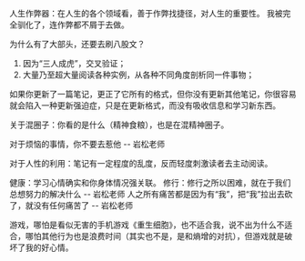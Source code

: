 人生作弊器：在人生的各个领域看，善于作弊找捷径，对人生的重要性。
我被完全驯化了，连作弊都不屑于去做。

为什么有了大部头，还要去刷八股文？
1. 因为“三人成虎”，交叉验证；
2. 大量乃至超大量阅读各种实例，从各种不同角度剖析同一件事物；

如果你更新了一篇笔记，更正了它所有的格式，但你没有更新其他笔记，你很容易就会陷入一种更新强迫症，只是在更新格式，而没有吸收信息和学习新东西。

关于混圈子：你看的是什么（精神食粮），也是在混精神圈子。

对于烦恼的事情，你不要去惹他 -- 岩松老师

对于人性的利用：笔记有一定程度的乱度，反而轻度刺激读者去主动阅读。

健康：学习心情确实和你身体情况强关联。
修行：修行之所以困难，就在于我们总想努力的解决什么 -- 岩松老师
人之所有痛苦都是因为有“我”，把“我”拉出去砍了，就没有任何痛苦了 -- 岩松老师

游戏，哪怕是看似无害的手机游戏《重生细胞》，也不适合我，说不出为什么不适合，哪怕其他行为也是浪费时间（其实也不是，是和熵增的对抗），但游戏就是破坏了我的好心情。